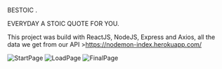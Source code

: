 BESTOIC .

EVERYDAY A STOIC QUOTE FOR YOU.




This project was build with ReactJS, NodeJS, Express and Axios, all the data we get from our API >https://nodemon-index.herokuapp.com/


![StartPage](https://user-images.githubusercontent.com/101474322/184506732-75690e79-3599-4343-a65f-1d2f5d543188.jpg)
![LoadPage](https://user-images.githubusercontent.com/101474322/184506733-5b81c9b8-b3f1-492b-bbf6-8d8d0a0626a0.jpg)
![FinalPage](https://user-images.githubusercontent.com/101474322/184506738-863e3d06-7e20-4290-9b08-6a6b6f973768.jpg)
